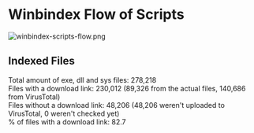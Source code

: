 # Winbindex Flow of Scripts

![winbindex-scripts-flow.png](winbindex-scripts-flow.png)

## Indexed Files

<!--FileStats-->
Total amount of exe, dll and sys files: 278,218  
Files with a download link: 230,012 (89,326 from the actual files, 140,686 from VirusTotal)  
Files without a download link: 48,206 (48,206 weren't uploaded to VirusTotal, 0 weren't checked yet)  
% of files with a download link: 82.7  
<!--/FileStats-->
